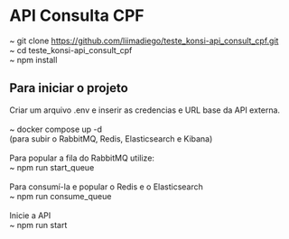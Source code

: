 # API Consulta CPF

~ git clone https://github.com/liimadiego/teste_konsi-api_consult_cpf.git<br>
~ cd teste_konsi-api_consult_cpf<br>
~ npm install

## Para iniciar o projeto

Criar um arquivo .env e inserir as credencias e URL base da API externa.<br><br>
~ docker compose up -d<br>
(para subir o RabbitMQ, Redis, Elasticsearch e Kibana)<br>
<br>
Para popular a fila do RabbitMQ utilize:<br>
~ npm run start_queue<br>
<br>
Para consumí-la e popular o Redis e o Elasticsearch<br>
~ npm run consume_queue<br>
<br>
Inicie a API<br>
~ npm run start<br>
